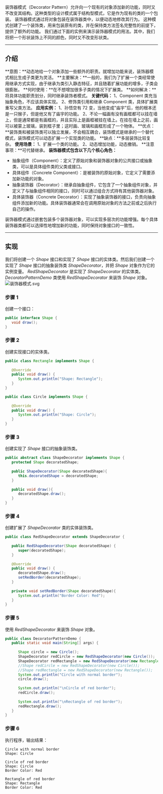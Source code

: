 装饰器模式（Decorator Pattern）允许向一个现有的对象添加新的功能，同时又不改变其结构。这种类型的设计模式属于结构型模式，它是作为现有的类的一个包装。
装饰器模式通过将对象包装在装饰器类中，以便动态地修改其行为。
这种模式创建了一个装饰类，用来包装原有的类，并在保持类方法签名完整性的前提下，提供了额外的功能。
我们通过下面的实例来演示装饰器模式的用法。其中，我们将把一个形状装饰上不同的颜色，同时又不改变形状类。

---

## 介绍
**意图：**动态地给一个对象添加一些额外的职责。就增加功能来说，装饰器模式相比生成子类更为灵活。
**主要解决：**一般的，我们为了扩展一个类经常使用继承方式实现，由于继承为类引入静态特征，并且随着扩展功能的增多，子类会很膨胀。
**何时使用：**在不想增加很多子类的情况下扩展类。
**如何解决：**将具体功能职责划分，同时继承装饰者模式。
**关键代码：** 1、Component 类充当抽象角色，不应该具体实现。 2、修饰类引用和继承 Component 类，具体扩展类重写父类方法。
**应用实例：** 1、孙悟空有 72 变，当他变成"庙宇"后，他的根本还是一只猴子，但是他又有了庙宇的功能。 2、不论一幅画有没有画框都可以挂在墙上，但是通常都是有画框的，并且实际上是画框被挂在墙上。在挂在墙上之前，画可以被蒙上玻璃，装到框子里；这时画、玻璃和画框形成了一个物体。
**优点：**装饰类和被装饰类可以独立发展，不会相互耦合，装饰模式是继承的一个替代模式，装饰模式可以动态扩展一个实现类的功能。
**缺点：**多层装饰比较复杂。
**使用场景：**  1、扩展一个类的功能。 2、动态增加功能，动态撤销。
**注意事项：**可代替继承。
**装饰器模式包含以下几个核心角色：**

- 抽象组件（Component）：定义了原始对象和装饰器对象的公共接口或抽象类，可以是具体组件类的父类或接口。
- 具体组件（Concrete Component）：是被装饰的原始对象，它定义了需要添加新功能的对象。
- 抽象装饰器（Decorator）：继承自抽象组件，它包含了一个抽象组件对象，并定义了与抽象组件相同的接口，同时可以通过组合方式持有其他装饰器对象。
- 具体装饰器（Concrete Decorator）：实现了抽象装饰器的接口，负责向抽象组件添加新的功能。具体装饰器通常会在调用原始对象的方法之前或之后执行自己的操作。

装饰器模式通过嵌套包装多个装饰器对象，可以实现多层次的功能增强。每个具体装饰器类都可以选择性地增加新的功能，同时保持对象接口的一致性。

---

## 实现
我们将创建一个 _Shape_ 接口和实现了 _Shape_ 接口的实体类。然后我们创建一个实现了 _Shape_ 接口的抽象装饰类 _ShapeDecorator_，并把 _Shape_ 对象作为它的实例变量。
_RedShapeDecorator_ 是实现了 _ShapeDecorator_ 的实体类。
_DecoratorPatternDemo_ 类使用 _RedShapeDecorator_ 来装饰 _Shape_ 对象。
![装饰器模式.svg](https://cdn.nlark.com/yuque/0/2024/svg/40608915/1705296847587-7901862c-e79a-4eb1-9168-653a7ebbad5c.svg#clientId=u6ed1f07c-f872-4&from=ui&id=u6f1334fa&originHeight=550&originWidth=854&originalType=binary&ratio=1&rotation=0&showTitle=false&size=78264&status=done&style=none&taskId=u76bc5718-e65b-46b7-a495-7a8f5c6ec91&title=)
### 步骤 1
创建一个接口：
```java
public interface Shape {
   void draw();
}
```
### 步骤 2
创建实现接口的实体类。
```java
public class Rectangle implements Shape {
 
   @Override
   public void draw() {
      System.out.println("Shape: Rectangle");
   }
}
```
```java
public class Circle implements Shape {
 
   @Override
   public void draw() {
      System.out.println("Shape: Circle");
   }
}
```
### 步骤 3
创建实现了 _Shape_ 接口的抽象装饰类。
```java
public abstract class ShapeDecorator implements Shape {
   protected Shape decoratedShape;
 
   public ShapeDecorator(Shape decoratedShape){
      this.decoratedShape = decoratedShape;
   }
 
   public void draw(){
      decoratedShape.draw();
   }  
}
```
### 步骤 4
创建扩展了 _ShapeDecorator_ 类的实体装饰类。
```java
public class RedShapeDecorator extends ShapeDecorator {
 
   public RedShapeDecorator(Shape decoratedShape) {
      super(decoratedShape);     
   }
 
   @Override
   public void draw() {
      decoratedShape.draw();         
      setRedBorder(decoratedShape);
   }
 
   private void setRedBorder(Shape decoratedShape){
      System.out.println("Border Color: Red");
   }
}
```
### 步骤 5
使用 _RedShapeDecorator_ 来装饰 _Shape_ 对象。
```java
public class DecoratorPatternDemo {
   public static void main(String[] args) {
 
      Shape circle = new Circle();
      ShapeDecorator redCircle = new RedShapeDecorator(new Circle());
      ShapeDecorator redRectangle = new RedShapeDecorator(new Rectangle());
      //Shape redCircle = new RedShapeDecorator(new Circle());
      //Shape redRectangle = new RedShapeDecorator(new Rectangle());
      System.out.println("Circle with normal border");
      circle.draw();
 
      System.out.println("\nCircle of red border");
      redCircle.draw();
 
      System.out.println("\nRectangle of red border");
      redRectangle.draw();
   }
}
```
### 步骤 6
执行程序，输出结果：
```
Circle with normal border
Shape: Circle

Circle of red border
Shape: Circle
Border Color: Red

Rectangle of red border
Shape: Rectangle
Border Color: Red
```
